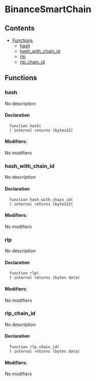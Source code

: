 # BinanceSmartChain





## Contents
<!-- START doctoc generated TOC please keep comment here to allow auto update -->
<!-- DON'T EDIT THIS SECTION, INSTEAD RE-RUN doctoc TO UPDATE -->

- [Functions](#functions)
  - [hash](#hash)
  - [hash_with_chain_id](#hash_with_chain_id)
  - [rlp](#rlp)
  - [rlp_chain_id](#rlp_chain_id)

<!-- END doctoc generated TOC please keep comment here to allow auto update -->




## Functions

### hash
No description


#### Declaration
```solidity
  function hash(
  ) internal returns (bytes32)
```

#### Modifiers:
No modifiers



### hash_with_chain_id
No description


#### Declaration
```solidity
  function hash_with_chain_id(
  ) internal returns (bytes32)
```

#### Modifiers:
No modifiers



### rlp
No description


#### Declaration
```solidity
  function rlp(
  ) internal returns (bytes data)
```

#### Modifiers:
No modifiers



### rlp_chain_id
No description


#### Declaration
```solidity
  function rlp_chain_id(
  ) internal returns (bytes data)
```

#### Modifiers:
No modifiers





